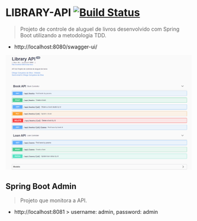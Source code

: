 # LIBRARY-API [![Build Status](https://travis-ci.com/dhiegogoncalves/library-api.svg?branch=master)](https://travis-ci.com/dhiegogoncalves/library-api)

> Projeto de controle de aluguel de livros desenvolvido com Spring Boot utilizando a metodologia TDD.

- http://localhost:8080/swagger-ui/

<p align="center">
    <img src="./api.png" alt="drawing" width="950"/>
</p>

## Spring Boot Admin

> Projeto que monitora a API.

- http://localhost:8081 > username: admin, password: admin
